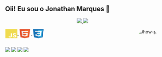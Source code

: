 ## Oii! Eu sou o Jonathan Marques 👋


<div align="center">
  <a href="https://github.com/jhowzs">
  <img height="180em" src="https://github-readme-stats.vercel.app/api?username=jhowzs&show_icons=true&theme=radical&include_all_commits=true&count_private=true"/>
  <img height="130em" src="https://github-readme-stats.vercel.app/api/top-langs/?username=jhowzs&layout=compact&langs_count=7&theme=radical"/>
</div>

<div style="display: inline_block"><br>
  <img align="center" alt="Jhow-Js" height="30" width="40" src="https://raw.githubusercontent.com/devicons/devicon/master/icons/javascript/javascript-plain.svg">
  <img align="center" alt="Jhow-HTML" height="30" width="40" src="https://raw.githubusercontent.com/devicons/devicon/master/icons/html5/html5-original.svg">
  <img align="center" alt="Jhow-CSS" height="30" width="40" src="https://raw.githubusercontent.com/devicons/devicon/master/icons/css3/css3-original.svg">
<img align="right" alt="Jhow-pic" height="150" style="border-radius:50px;" 
src="https://images-ext-1.discordapp.net/external/g35IDuWGHTIOg7l3S9iVXytfeBm8Sic6jTek1Ga7Tck/https/media.discordapp.net/attachments/407575464203517955/892435092134309908/download20210902123821.png">
</div>

##

<div> 
  <a href="https://instagram.com/jhow.ma" target="_blank"><img src="https://img.shields.io/badge/-Instagram-%23E4405F?style=for-the-badge&logo=instagram&logoColor=white" target="_blank"></a>
 <a href="https://discord.gg/nDPgARFPTW" target="_blank"><img src="https://img.shields.io/badge/Discord-7289DA?style=for-the-badge&logo=discord&logoColor=white" target="_blank"></a> 
  <a href = "mailto:jhowmarques2501@gmail.com"><img src="https://img.shields.io/badge/-Gmail-%23333?style=for-the-badge&logo=gmail&logoColor=white" target="_blank"></a>
  <a href="https://www.linkedin.com/in/" target="_blank"><img src="https://img.shields.io/badge/-LinkedIn-%230077B5?style=for-the-badge&logo=linkedin&logoColor=white" target="_blank"></a> 
 
 
</div>
